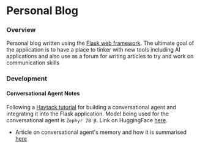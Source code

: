 # Personal Blog

### Overview
Personal blog written using the [Flask web framework](https://flask.palletsprojects.com/en/3.0.x/). The ultimate goal of the application is to have a place to tinker with new tools including AI applications and also use as a forum for writing articles to try and work on communication skills


### Development

#### Conversational Agent Notes

Following a [Haytack tutorial](https://haystack.deepset.ai/tutorials/24_building_chat_app) for building a conversational agent and integrating it into the Flask application. Model being used for the conversational agent is `Zephyr 7B β`. Link on HuggingFace [here](https://huggingface.co/HuggingFaceH4/zephyr-7b-beta). 

* Article on conversational agent's memory and how it is summarised [here](https://haystack.deepset.ai/blog/memory-conversational-agents)
